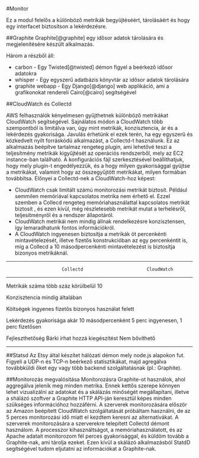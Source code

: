 #Monitor

Ez a modul felelős a különböző metrikák begyüjtéséért, tárolásáért és hogy egy interfacet biztosítson a lekérdezésre.


##Graphite
Graphite[@graphite] egy idősor adatok tárolására és megjelenítésére készült alkalmazás.

Három a részből áll:

* carbon - Egy Twisted[@twisted] démon figyel a beérkező idősor adatokra
* whisper - Egy egyszerű adatbázis könyvtár az idősor adatok tárolására
* graphite webapp - Egy Django[@django] web applikáció, ami a grafikonokat rendereli Cairo[@cairo] segítségével


##CloudWatch és Collectd

AWS felhasználók kényelmesen gyűjthetnek különböző metrikákat CloudWatch segítségével. Sajnálatos módon a CloudWatch több szempontból is limitálva van, úgy mint metrikák, konzisztencia, ár és a lekérdezés gyakorisága.
Javulás érhetünk el ezek terén, ha egy egyszerű és közkedvelt nyílt forráskódú alkalmazást, a Collectd-t használunk. Ez az alkalmazás beépítve tartalmaz rengeteg plugin, ami lehetővé teszi a teljesítmény metrikák kigyűjtését az operációs rendszerből, mely az EC2 instance-ban található. A konfigurációs fájl szerkesztésével beállíthatjuk, hogy mely plugin-t engedélyezzük, és a hogy milyen gyakorisággal gyüjtse a metrikákat, valamint hogy az összegyűjtött metrikákat, milyen formában továbbítsa.
Előnyei a Collectd-nek a CloudWatch-hoz képest:

* CloudWatch csak limitált számú monitorozási metrikát biztosít. Például semmilen memóriával kapcsolatos metrika nem érhető el. Ezzel szemben a Collecd rengeteg memóriahasználattal kapcsolatos metrikát biztosít , és ezen kívül, még részletesebb metrikát mutat a terhelésről, teljesítményről és a rendszer állapotáról.
* CloudWatch metrikái nem mindig állnak rendelkezésre konzisztensen, így lemaradhatunk fontos információkról.
* A CloudWatch ingyenesen biztosítja a metrikák öt percenkénti mintavételezését, illetve fizetős konstrukcióban az egy percenkéntit is, míg a Collecd a 10 másodpercenkénti mintavételezést is biztosítja bizonyos metrikáknál.

------------------------ ------------------------------- -------------------
                         Collectd                        CloudWatch
------------------------ ------------------------------- -------------------
Metrikák száma           több száz                       körülbelül 10

Konzisztencia            mindig                          általában

Költségek                ingyenes                        fizetős bizonyos
                                                         használat felett 
 
Lekérdezés gyakorisága   akár 10 másodpercenként         5 perc ingyenesen,
                                                         1 perc fizetősen

Fejleszthetőség          Bárki írhat hozzá kiegészítést  Nem bővíthető
------------------------ ------------------------------- -------------------

##Statsd
Az Etsy által készítet hálózati démon mely node.js alapokon fut. Figyeli a UDP-n és TCP-n beérkező statisztikákat, majd agregálva továbbküldi őket egy vagy több backend szolgáltatásnak (pl.: Graphite).

##Monitorozás megvalósítása
Monitorozásra Graphite-ot használok, ahol aggregálva jelenik meg minden metrika. Ennek kettős szerepe könnyen lehet vizualizálni az adatokat és a skálázás minőségét megállapítani, illetve a shálázó szoftver a Graphite HTTP API-ján keresztül képes minden szükséges információhoz hozzáférni.
A szerverek monitorozására először az Amazon beépített CloudWatch szolgáltatását próbáltam használni, de az 5 perces monitorozási idő miatt el kezdtem keresni az alternatívákat.
A szerverek monitorozására a szerverekre telepített Collectd démont használom. A processzor kihasználtságot, a memóriahasználatott, és az Apache adatait monitorozom fél perces gyakorisággal, és küldöm tovább a Graphite-nak, ami tárolja ezeket. Ezen kívül a skálázó alkalmazásból StatdD segítségével tudom eljutatni az információkat a Graphite-nak.
